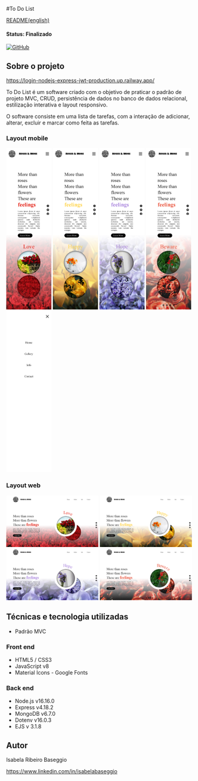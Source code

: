 #To Do List

[README(english)](https://github.com/IsabelaBaseggio/roses_and_more/blob/main/README.md)

#### Status: Finalizado

[![GitHub](https://img.shields.io/github/license/IsabelaBaseggio/ToDoList)](https://github.com/IsabelaBaseggio/ToDoList/blob/main/LICENSE)


## Sobre o projeto

https://login-nodejs-express-jwt-production.up.railway.app/

To Do List é um software criado com o objetivo de praticar o padrão de projeto MVC, CRUD, persistência de dados no banco de dados relacional, estilização interativa e layout responsivo.

O software consiste em uma lista de tarefas, com a interação de adicionar, alterar, excluir e marcar como feita as tarefas.


### Layout mobile

<p float="left">
  <img src="https://github.com/IsabelaBaseggio/roses_and_more/blob/main/assets/roses_mobile.png" alt="roses mobile"      style="width:24%;"/>
  <img src="https://github.com/IsabelaBaseggio/roses_and_more/blob/main/assets/lily_mobile.png" alt="lily mobile"        style="width:24%;"/>
  <img src="https://github.com/IsabelaBaseggio/roses_and_more/blob/main/assets/iris_mobile.png" alt="iris mobile" style="width:24%;"/>
  <img src="https://github.com/IsabelaBaseggio/roses_and_more/blob/main/assets/begonia_mobile.png" alt="begonia mobile" style="width:24%;"/>
 <img src="https://github.com/IsabelaBaseggio/roses_and_more/blob/main/assets/close_mobile.png" alt="menu mobile" style="width:24%;"/>
 </p>

### Layout web

<p float="left">
  <img src="https://github.com/IsabelaBaseggio/roses_and_more/blob/main/assets/roses_web.png" alt="roses web" style="width:49%;"/>
  <img src="https://github.com/IsabelaBaseggio/roses_and_more/blob/main/assets/lily_web.png" alt="lily web" style="width:49%;"/>
  <img src="https://github.com/IsabelaBaseggio/roses_and_more/blob/main/assets/iris_web.png" alt="iris web" style="width:49%;"/>
  <img src="https://github.com/IsabelaBaseggio/roses_and_more/blob/main/assets/begonia_web.png" alt="begonia web" style="width:49%;"/>
 </p>


## Técnicas e tecnologia utilizadas

- Padrão MVC

### Front end
- HTML5 / CSS3
- JavaScript v8
- Material Icons - Google Fonts

### Back end
- Node.js v16.16.0
- Express v4.18.2
- MongoDB v6.7.0
- Dotenv v16.0.3
- EJS v 3.1.8


## Autor

Isabela Ribeiro Baseggio

https://www.linkedin.com/in/isabelabaseggio
